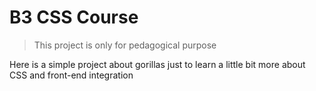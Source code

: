 # B3 CSS Course
> This project is only for pedagogical purpose 

Here is a simple project about gorillas just to learn a little bit more about CSS and front-end integration